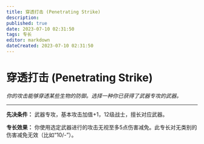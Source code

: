 ```yaml
---
title: 穿透打击 (Penetrating Strike)
description: 
published: true
date: 2023-07-10 02:31:50
tags: 专长
editor: markdown
dateCreated: 2023-07-10 02:31:50
---
```


# 穿透打击 (Penetrating Strike)

_你的攻击能够穿透某些生物的防御。选择一种你已获得了武器专攻的武器。_

* * *

**先决条件：** 武器专攻，基本攻击加值+1，12级战士，擅长对应武器。

**专长效果：** 你使用选定武器进行的攻击无视至多5点伤害减免。此专长对无类别的伤害减免无效（比如“10/-”）。

